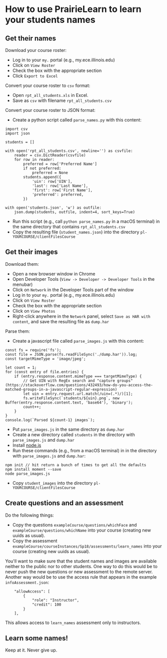 
# How to use PrairieLearn to learn your students names

## Get their names

Download your course roster:
* Log in to your `my.` portal (e.g., my.ece.illinois.edu)
* Click on `View Roster`
* Check the box with the appropriate section
* Click `Export to Excel`

Convert your course roster to `csv` format:
* Open `rpt_all_students.xls` in Excel.
* Save as `csv` with filename `rpt_all_students.csv`

Convert your course roster to JSON format:
* Create a python script called `parse_names.py` with this content:
```
import csv
import json

students = []

with open('rpt_all_students.csv', newline='') as csvfile:
    reader = csv.DictReader(csvfile)
    for row in reader:
        preferred = row['Preferred Name']
        if not preferred:
            preferred = None
        students.append({
            'uin': row['UIN'],
            'last': row['Last Name'],
            'first': row['First Name'],
            'preferred': preferred,
        })

with open('students.json', 'w') as outfile:
    json.dump(students, outfile, indent=4, sort_keys=True)
```
* Run this script (e.g., call `python parse_names.py` in a macOS terminal) in the same directory that contains `rpt_all_students.csv`
* Copy the resulting file (`student_names.json`) into the directory `pl-YOURCOURSE/clientFilesCourse`

## Get their images

Download them:
* Open a new browser window in Chrome
* Open Developer Tools (`View -> Developer -> Developer Tools` in the menubar)
* Click on `Network` in the Developer Tools part of the window
* Log in to your `my.` portal (e.g., my.ece.illinois.edu)
* Click on `View Roster`
* Check the box with the appropriate section
* Click on `View Photos`
* Right-click anywhere in the `Network` panel, select `Save as HAR with content`, and save the resulting file as `dump.har`

Parse them:
* Create a javascript file called `parse_images.js` with this content:
```
const fs = require('fs');
const file = JSON.parse(fs.readFileSync('./dump.har')).log;
const targetMimeType = 'image/jpeg';

let count = 1;
for (const entry of file.entries) {
    if (entry.response.content.mimeType === targetMimeType) {
        // Get UIN with RegEx search and "capture groups" (https://stackoverflow.com/questions/432493/how-do-you-access-the-matched-groups-in-a-javascript-regular-expression)
        let uin = entry.request.url.match(/uin=(.*)/)[1];
        fs.writeFileSync(`students/${uin}.png`, new Buffer(entry.response.content.text, 'base64'), 'binary');
        count++;
    }
}
console.log(`Parsed ${count-1} images`);
```
* Put `parse_images.js` in the same directory as `dump.har`
* Create a new directory called `students` in the directory with `parse_images.js` and `dump.har`
* Install [node.js](https://nodejs.org/en/)
* Run these commands (e.g., from a macOS terminal) in in the directory with `parse_images.js` and `dump.har`:
```
npm init // hit return a bunch of times to get all the defaults
npm install moment --save
node parse_images.js
```
* Copy `student_images` into the directory `pl-YOURCOURSE/clientFilesCourse`

## Create questions and an assessment

Do the following things:
* Copy the questions `exampleCourse/questions/whichFace` and `exampleCourse/questions/whichName` into your course (creating new uuids as usual).
* Copy the assessment `exampleCourse/courseInstances/Sp18/assessments/learn_names` into your course (creating new uuids as usual).

You'll want to make sure that the student names and images are available neither to the public nor to other students. One way to do this would be to never push the new questions or new assessment to the remote server. Another way would be to use the access rule that appears in the example `infoAssessment.json`:
```
    "allowAccess": [
        {
            "role": "Instructor",
            "credit": 100
        }
    ],
```
This allows access to `learn_names` assessment only to instructors.

## Learn some names!

Keep at it. Never give up.
